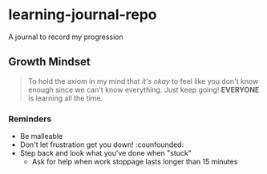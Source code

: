 # learning-journal-repo
A journal to record my progression

## Growth Mindset

>To hold the axiom in my mind that _it's okay_ to feel like you don't know enough since we can't know everything. Just keep going! **EVERYONE** is learning all the time.

### Reminders

- Be malleable
- Don't let frustration get you down! :counfounded:
- Step back and look what you've done when "stuck" 
  - Ask for help when work stoppage lasts longer than 15 minutes

